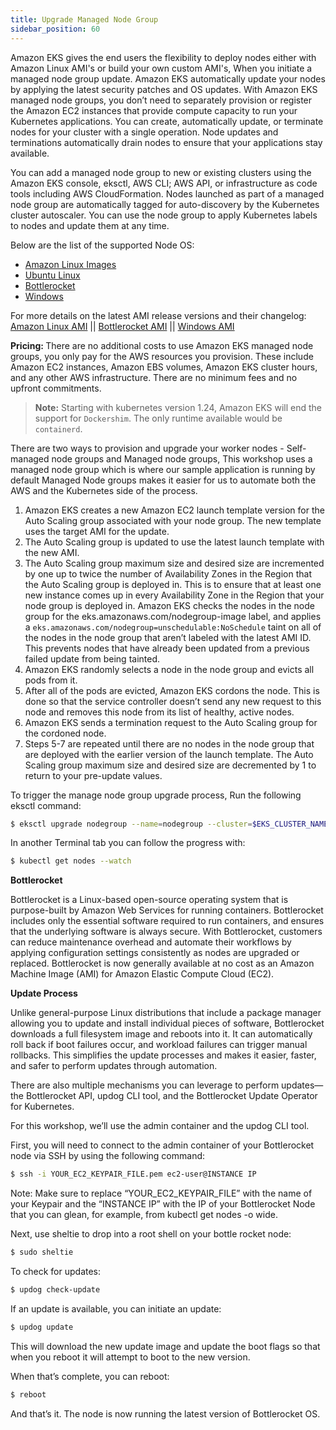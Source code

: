 ```yaml
---
title: Upgrade Managed Node Group
sidebar_position: 60
---
```


Amazon EKS gives the end users the flexibility to deploy nodes either with Amazon Linux AMI's or build your own custom AMI's, When you initiate a managed node group update. Amazon EKS automatically update your nodes by applying the latest security patches and OS updates. 
With Amazon EKS managed node groups, you don’t need to separately provision or register the Amazon EC2 instances that provide compute capacity to run your Kubernetes applications. You can create, automatically update, or terminate nodes for your cluster with a single operation. Node updates and terminations automatically drain nodes to ensure that your applications stay available.

<p> You can add a managed node group to new or existing clusters using the Amazon EKS console, eksctl, AWS CLI; AWS API, or infrastructure as code tools including AWS CloudFormation. Nodes launched as part of a managed node group are automatically tagged for auto-discovery by the Kubernetes cluster autoscaler. You can use the node group to apply Kubernetes labels to nodes and update them at any time.</p>

Below are the list of the supported Node OS:

* [Amazon Linux Images](https://docs.aws.amazon.com/AWSEC2/latest/UserGuide/AMIs.html)
* [Ubuntu Linux](https://docs.aws.amazon.com/eks/latest/userguide/eks-partner-amis.html) 
* [Bottlerocket](https://docs.aws.amazon.com/eks/latest/userguide/eks-optimized-ami-bottlerocket.html)
* [Windows](https://docs.aws.amazon.com/eks/latest/userguide/eks-optimized-windows-ami.html)


For more details on the latest AMI release versions and their changelog: [Amazon Linux AMI](https://github.com/awslabs/amazon-eks-ami/blob/master/CHANGELOG.md) || [Bottlerocket AMI](https://docs.aws.amazon.com/eks/latest/userguide/eks-optimized-ami-bottlerocket.html) || [Windows AMI](https://docs.aws.amazon.com/eks/latest/userguide/eks-ami-versions-windows.html)


<strong> Pricing: </strong> There are no additional costs to use Amazon EKS managed node groups, you only pay for the AWS resources you provision. These include Amazon EC2 instances, Amazon EBS volumes, Amazon EKS cluster hours, and any other AWS infrastructure. There are no minimum fees and no upfront commitments.
<p> </p>
<blockquote><strong>Note:</strong> Starting with kubernetes version 1.24, Amazon EKS will end the support for <code>Dockershim</code>. The only runtime available would be
<code>containerd</code>.</blockquote>

<p> </p>

There are two ways to provision and upgrade your worker nodes - Self-managed node groups and Managed node groups, This workshop uses a managed node group which is where our sample application is running by default Managed Node groups makes it easier for us to automate both the AWS and the Kubernetes side of the process.

<p> </p>

1. Amazon EKS creates a new Amazon EC2 launch template version for the Auto Scaling group associated with your node group. The new template uses the target AMI for the update.
2. The Auto Scaling group is updated to use the latest launch template with the new AMI.
3. The Auto Scaling group maximum size and desired size are incremented by one up to twice the number of Availability Zones in the Region that the Auto Scaling group is deployed in. This is to ensure that at least one new instance comes up in every Availability Zone in the Region that your node group is deployed in.
Amazon EKS checks the nodes in the node group for the eks.amazonaws.com/nodegroup-image label, and applies a `eks.amazonaws.com/nodegroup=unschedulable:NoSchedule` taint on all of the nodes in the node group that aren’t labeled with the latest AMI ID. This prevents nodes that have already been updated from a previous failed update from being tainted.
4. Amazon EKS randomly selects a node in the node group and evicts all pods from it.
5. After all of the pods are evicted, Amazon EKS cordons the node. This is done so that the service controller doesn’t send any new request to this node and removes this node from its list of healthy, active nodes.
6. Amazon EKS sends a termination request to the Auto Scaling group for the cordoned node.
7. Steps 5-7 are repeated until there are no nodes in the node group that are deployed with the earlier version of the launch template.
The Auto Scaling group maximum size and desired size are decremented by 1 to return to your pre-update values.

To trigger the manage node group upgrade process, Run the following eksctl command:

```bash
$ eksctl upgrade nodegroup --name=nodegroup --cluster=$EKS_CLUSTER_NAME --kubernetes-version=<kubernetes_version>
```

In another Terminal tab you can follow the progress with:

```bash
$ kubectl get nodes --watch
```

<p></p>
<strong> Bottlerocket </strong>
<p></p>
Bottlerocket is a Linux-based open-source operating system that is purpose-built by Amazon Web Services for running containers. Bottlerocket includes only the essential software required to run containers, and ensures that the underlying software is always secure. With Bottlerocket, customers can reduce maintenance overhead and automate their workflows by applying configuration settings consistently as nodes are upgraded or replaced. Bottlerocket is now generally available at no cost as an Amazon Machine Image (AMI) for Amazon Elastic Compute Cloud (EC2).

<p></p>
<strong>Update Process</strong>
<p></p>

Unlike general-purpose Linux distributions that include a package manager allowing you to update and install individual pieces of software, Bottlerocket downloads a full filesystem image and reboots into it. It can automatically roll back if boot failures occur, and workload failures can trigger manual rollbacks. This simplifies the update processes and makes it easier, faster, and safer to perform updates through automation.

There are also multiple mechanisms you can leverage to perform updates—the Bottlerocket API, updog CLI tool, and the Bottlerocket Update Operator for Kubernetes.

For this workshop, we’ll use the admin container and the updog CLI tool.

First, you will need to connect to the admin container of your Bottlerocket node via SSH by using the following command:

```bash
$ ssh -i YOUR_EC2_KEYPAIR_FILE.pem ec2-user@INSTANCE IP
```

Note: Make sure to replace “YOUR_EC2_KEYPAIR_FILE” with the name of your Keypair and the “INSTANCE IP” with the IP of your Bottlerocket Node that you can glean, for example, from kubectl get nodes -o wide.

Next, use sheltie to drop into a root shell on your bottle rocket node:

```bash
$ sudo sheltie
```

To check for updates:

```bash
$ updog check-update
```

If an update is available, you can initiate an update:

```bash
$ updog update
```

This will download the new update image and update the boot flags so that when you reboot it will attempt to boot to the new version.

When that’s complete, you can reboot:

```bash
$ reboot
```

And that’s it. The node is now running the latest version of Bottlerocket OS.